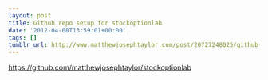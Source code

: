 ```yaml
---
layout: post
title: Github repo setup for stockoptionlab
date: '2012-04-08T13:59:01+00:00'
tags: []
tumblr_url: http://www.matthewjosephtaylor.com/post/20727248025/github-repo-setup-for-stockoptionlab
---
```

https://github.com/matthewjosephtaylor/stockoptionlab
